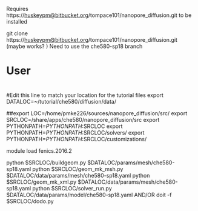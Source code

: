 Requires
https://huskeypm@bitbucket.org/tompace101/nanopore_diffusion.git
to be installed 

git clone https://huskeypm@bitbucket.org/tompace101/nanopore_diffusion.git
(maybe works? )
Need to use the che580-sp18 branch 

#
# User 
#

#Edit this line to match your location for the tutorial files
export DATALOC=~/tutorial/che580/diffusion/data/

##export LOC=/home/pmke226/sources/nanopore_diffusion/src/
export SRCLOC=/share/apps/che580/nanopore_diffusion/src
export PYTHONPATH=$PYTHONPATH:$SRCLOC
export PYTHONPATH=$PYTHONPATH:$SRCLOC/solvers/
export PYTHONPATH=$PYTHONPATH:$SRCLOC/customizations/

module load fenics.2016.2 


python $SRCLOC/buildgeom.py $DATALOC/params/mesh/che580-sp18.yaml
python $SRCLOC/geom_mk_msh.py $DATALOC/data/params/mesh/che580-sp18.yaml
python $SRCLOC/geom_mk_xml.py $DATALOC/data/params/mesh/che580-sp18.yaml
python $SRCLOC/solver_run.py $DATALOC/data/params/model/che580-sp18.yaml 
AND/OR
doit -f $SRCLOC/dodo.py
